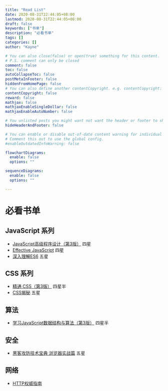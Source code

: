 ```yaml
---
title: "Read List"
date: 2020-08-31T22:44:05+08:00
lastmod: 2020-08-31T22:44:05+08:00
draft: false
keywords: ["书单"]
description: "必看书单"
tags: []
categories: []
author: "Kayne"

# You can also close(false) or open(true) something for this content.
# P.S. comment can only be closed
comment: false
toc: false
autoCollapseToc: false
postMetaInFooter: false
hiddenFromHomePage: false
# You can also define another contentCopyright. e.g. contentCopyright: "This is another copyright."
contentCopyright: false
reward: false
mathjax: false
mathjaxEnableSingleDollar: false
mathjaxEnableAutoNumber: false

# You unlisted posts you might want not want the header or footer to show
hideHeaderAndFooter: false

# You can enable or disable out-of-date content warning for individual post.
# Comment this out to use the global config.
#enableOutdatedInfoWarning: false

flowchartDiagrams:
  enable: false
  options: ""

sequenceDiagrams: 
  enable: false
  options: ""

---
```


<!--more-->

# 必看书单

## JavaScript 系列

* [JavaScript高级程序设计（第3版）](https://book.douban.com/subject/10546125/) 四星
* [Effective JavaScript](https://book.douban.com/subject/25786138/) 四星
* [深入理解ES6](https://book.douban.com/subject/27072230/) 五星

## CSS 系列

* [精通 CSS（第3版）](https://book.douban.com/subject/30450258/) 四星半
* [CSS揭秘](https://book.douban.com/subject/26745943/) 五星

## 算法

* [学习JavaScript数据结构与算法（第3版）](https://book.douban.com/subject/33441631/) 四星半

## 安全

* [黑客攻防技术宝典 浏览器实战篇](https://book.douban.com/subject/26880889/) 五星

## 网络

* [HTTP权威指南](https://book.douban.com/subject/10746113/)